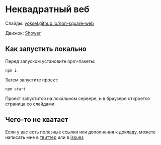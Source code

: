 # Неквадратный веб

Слайды: [yoksel.github.io/non-square-web](http://yoksel.github.io/non-square-web)

Движок: [Shower](https://github.com/shower/shower)

## Как запустить локально

Перед запуском установите npm-пакеты:

`npm i`

Затем запустите проект:

`npm start`

Проект запустится на локальном сервере, и в браузере откроется страница со слайдами

## Чего-то не хватает

Если у вас есть полезные ссылки или дополнения к докладу, можете написать мне в [твиттер](https://twitter.com/yoksel) или в [issues](https://github.com/yoksel/non-square-web/issues)

